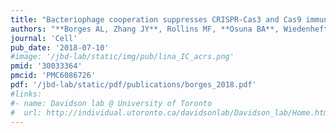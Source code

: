 ```yaml
---
title: "Bacteriophage cooperation suppresses CRISPR-Cas3 and Cas9 immunity"
authors: "**Borges AL, Zhang JY**, Rollins MF, **Osuna BA**, Wiedenheft B, **Bondy-Denomy J.**"
journal: 'Cell'
pub_date: '2018-07-10'
#image: '/jbd-lab/static/img/pub/lina_IC_acrs.png'
pmid: '30033364'
pmcid: 'PMC6086726'
pdf: '/jbd-lab/static/pdf/publications/borges_2018.pdf'
#links:
#- name: Davidson lab @ University of Toronto
#  url: http://individual.utoronto.ca/davidsonlab/Davidson_lab/Home.html
---
```


